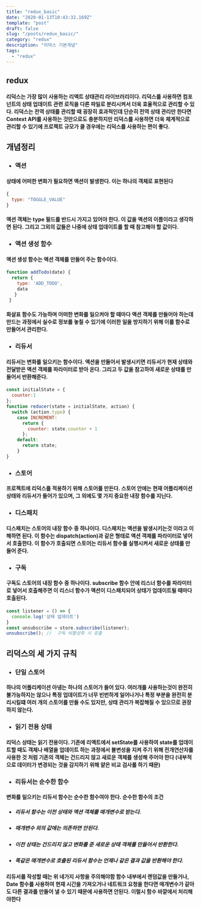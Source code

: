 ```yaml
---
title: "redux_basic"
date: "2020-01-13T10:43:32.169Z"
template: "post"
draft: false
slug: "/posts/redux_basic/"
category: "redux"
description: "리덕스 기본개념"
tags:
  - "redux"
---
```


## redux
#### 리덕스는 가장 많이 사용하는 리액트 상태관리 라이브러리이다. 리덕스를 사용하면 컴포넌트의 상태 업데이트 관련 로직을 다른 파일로 분리시켜서 더욱 효율적으로 관리할 수 있다. 리덕스는 전역 상태를 관리할 때 굉장히 효과적인데 단순히 전역 상태 관리만 한다면 Context API를 사용하는 것만으로도 충분하지만 리덕스를 사용하면 더욱 체계적으로 관리할 수 있기에 프로젝트 규모가 클 경우에는 리덕스를 사용하는 편이 좋다.
## 개념정리
* ### 액션
#### 상태에 어떠한 변화가 필요하면 액션이 발생한다. 이는 하나의 객체로 표현된다
```jsx
{
  type: "TOGGLE_VALUE"
}
```
#### 액션 객체는 type 필드를 반드시 가지고 있어야 한다. 이 값을 액션의 이름이라고 생각하면 된다. 그리고 그외의 값들은 나중에 상태 업데이트를 할 때 참고해야 할 값이다.
* ### 액션 생성 함수
#### 액션 생성 함수는 액션 객체를 만들어 주는 함수이다.
```jsx
function addTodo(date) {
  return {
    type: 'ADD_TODO',
    data
   }
 }
```
#### 화살표 함수도 가능하며 어떠한 변화를 일으켜야 할 때마다 액션 객체를 만들어야 하는데 만드는 과정에서 실수로 정보를 놓칠 수 있기에 이러한 일을 방지하기 위해 이를 함수로 만들어서 관리한다.
* ### 리듀서
#### 리듀서는 변화를 일으키는 함수이다. 액션을 만들어서 발생시키면 리듀서가 현재 상태와 전달받은 액션 객체를 파라미터로 받아 온다. 그리고 두 값을 참고하여 새로운 상태를 만들어서 반환해준다.
```jsx
const initialState = {
  counter:1
};
function reducer(state = initialState, action) {
  switch (action.type) {
    case INCREMENT:
      return {
        counter: state.counter + 1
      };
    default:
      return state;
    }
}
```
* ### 스토어
#### 프로젝트에 리덕스를 적용하기 위해 스토어를 만든다. 스토어 안에는 현재 어플리케이션 상태와 리듀서가 들어가 있으며, 그 외에도 몇 가지 중요한 내장 함수를 지닌다.
* ### 디스패치
#### 디스패치는 스토어의 내장 함수 중 하나이다. 디스패치는 액션을 발생시키는것 이라고 이해하면 된다. 이 함수는 dispatch(action)과 같은 형태로 액션 객체를 파라미터로 넣어서 호출한다. 이 함수가 호출되면 스토어는 리듀서 함수를 실행시켜서 새로운 상태를 만들어 준다.
* ### 구독
#### 구독도 스토어의 내장 함수 중 하나이다. subscribe 함수 안에 리스너 함수를 파라미터로 넣어서 호출해주면 이 리스너 함수가 액션이 디스패치되어 상태가 업데이트될 때마다 호출된다.
```jsx
const listener = () => {
  console.log('상태 업데이트')
}
const unsubscribe = store.subscribe(listener);
unsubscribe(); //  구독 비활성화 시 호출
```

## 리덕스의 세 가지 규칙
* ### 단일 스토어
#### 하나의 어플리케이션 아넹는 하나의 스토어가 들어 있다. 여러개를 사용하는것이 완전히 불가능하지는 않으나 특정 업데이트가 너무 빈번하게 일어나거나 특정 부분을 완전히 분리시킬떄 여러 개의 스토어를 만들 수도 있지만, 상태 관리가 복잡해질 수 있으므로 권장하지 않는다.
* ### 읽기 전용 상태
#### 리덕스 상태는 읽기 전용이다. 기존에 리액트에서 setState를 사용하여 state를 업데이트할 때도 객체나 배열을 업데이트 하는 과정에서 불변성을 지켜 주기 위해 전개연산자를 사용한 것 처럼 기존의 객체는 건드리지 않고 새로운 객체를 생성해 주어야 한다 (내부적으로 데이터가 변경되는 것을 감지하기 위해 얕은 비교 검사를 하기 때문)
* ### 리듀서는 순수한 함수
#### 변화를 일으키는 리듀서 함수는 순수한 함수여야 한다. 순수한 함수의 조건
 * ##### 리듀서 함수는 이전 상태와 액션 객체를 매개변수로 받는다.
 * ##### 매개변수 외의 값에는 의존하면 안된다.
 * ##### 이전 상태는 건드리지 않고 변화를 준 새로운 상태 객체를 만들어서 반환한다.
 * ##### 똑같은 매개변수로 호출된 리듀서 함수는 언제나 같은 결과 값을 반환해야 한다.
#### 리듀서를 작성할 때는 위 네가지 사항을 주의해야함 함수 내부에서 랜덤값을 만들거나, Date 함수를 사용하여 현재 시간을 가져오거나 네트워크 요청을 한다면 매개변수가 같아도 다른 결과를 만들어 낼 수 있기 때문에 사용하면 안된다. 이럴시 함수 바깥에서 처리해야한다